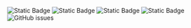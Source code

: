 ![Static Badge](https://img.shields.io/badge/blacklists-60-000000) ![Static Badge](https://img.shields.io/badge/blacklisted-3047766-cc0000) ![Static Badge](https://img.shields.io/badge/whitelisted-2242-00CC00) ![Static Badge](https://img.shields.io/badge/streaming_blacklist-28106-000000) ![GitHub issues](https://img.shields.io/github/issues/fabriziosalmi/blacklists)
